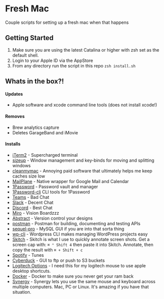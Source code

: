 # Fresh Mac
Couple scripts for setting up a fresh mac when that happens

## Getting Started
1. Make sure you are using the latest Catalina or higher with zsh set as the default shell.
2. Login to your Apple ID via the AppStore
3. From any directory run the script in this repo `zsh install.sh`


## Whats in the box?!

#### Updates
- Apple software and xcode command line tools (does not install xcode!)


#### Removes
- Brew analytics capture
- Deletes GarageBand and iMovie

#### Installs

- [iTerm2](https://www.iterm2.com/) - 
Supercharged terminal
- [sizeup](https://www.irradiatedsoftware.com/sizeup/) - 
Window management and key-binds for moving and splitting windows
- [cleanmymac](https://macpaw.com/cleanmymac) - 
Annoying paid software that ultimately helps me keep caches size low
- [MailPlane](https://mailplaneapp.com/) - 
Native wrapper for Google Mail and Calendar
- [1Password](https://1password.com/) - 
Password vault and manager
- [1Password-cli](https://1password.com/downloads/command-line/)
CLI tools for 1Password
- [Teams](https://teams.microsoft.com/downloads) - 
Bad Chat
- [Slack](https://slack.com) - 
Decent Chat
- [Discord](https://discord.com/) - 
Best Chat
- [Miro](https://miro.com/) - 
Vision Boardzzz
- [Abstract](https://www.abstract.com/) - 
Version control your designs
- [postman](https://www.postman.com/) - 
Postman for building, documenting and testing APIs 
- [sequel-pro](https://www.sequelpro.com/) - 
MySQL GUI if you are into that sorta thing
- [wp-cli](https://wp-cli.org/) - 
Wordpress CLI makes managing WordPress projects easy
- [Skitch](https://evernote.com/products/skitch) - 
Skitch is what I use to quickly annotate screen shots. Get a screen cap with: `⌘ ⌃ Shift 4` then paste it 
into Skitch. Annotate, then copy the result with `⌘ + Shift + c`
- [Spotify](https://www.spotify.com/) -
Tunes
- [Cyberduck](https://cyberduck.io/) -
GUI to ftp or push to S3 buckets
- [Logitech Options](https://www.logitech.com/en-us/product/options) -
I need this for my logitech mouse to use apple desktop shortcuts. 
- [Docker](https://www.docker.com/) -
Docker to make sure you never get your ram back
- [Synergy](https://symless.com/synergy) -
Synergy lets you use the same mouse and keyboard across multiple computers. Mac, PC or Linux.  It's amazing if you 
have that situation.
